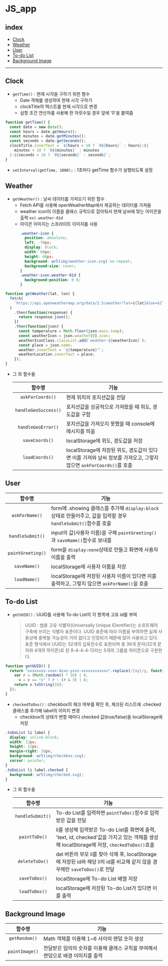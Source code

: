 # JS_app

## index

- [Clock](#clock)
- [Weather](#weather)
- [User](#user)
- [To-do List](#to-do-list)
- [Background Image](#background-image)

---

## Clock

- `getTime()` : 현재 시각을 구하기 위한 함수
  - Date 객체를 생성하여 현재 시각 구하기
  - clockTitle의 텍스트를 현재 시각으로 변경
  - 삼항 조건 연산자를 사용해 한 자릿수일 경우 앞에 '0'을 붙여줌

```javascript
function getTime() {
  const date = new Date();
  const hours = date.getHours();
  const minutes = date.getMinutes();
  const seconds = date.getSeconds();
  clockTitle.innerText = `${hours < 10 ? `0${hours}` : hours}:${
    minutes < 10 ? `0${minutes}` : minutes
  }:${seconds < 10 ? `0${seconds}` : seconds}`;
}
```

- `setInterval(getTime, 1000);` : 1초마다 getTime 함수가 실행되도록 설정

## Weather

- `getWeather()` : 날씨 데이터를 가져오기 위한 함수
  - Fetch API를 사용해 openWeatherMap에서 제공하는 데이터를 가져옴
  - weather icon의 이름을 클래스 규칙으로 잡아둬서 현재 날씨에 맞는 아이콘을 출력 `ex).weather-01d`
  - 아이콘 이미지는 스프라이트 이미지를 사용
    ```css
    .weather-icon {
      position: absolute;
      left: -70px;
      display: block;
      width: 60px;
      height: 60px;
      background: url(img/weather-icon.svg) no-repeat;
      background-size: cover;
    }
    .weather-icon.weather-01d {
      background-position: 0 0;
    }
    ```

```javascript
function getWeather(lat, lon) {
  fetch(
    `https://api.openweathermap.org/data/2.5/weather?lat=${lat}&lon=${lon}&appid=${API_KEY}&units=metric`
  )
    .then(function(response) {
      return response.json();
    })
    .then(function(json) {
      const temperature = Math.floor(json.main.temp);
      const weatherIcon = json.weather[0].icon;
      weatherIconClass.classList.add(`weather-${weatherIcon}`);
      const place = json.name;
      weather.innerText = `${temperature}°`;
      weatherLocation.innerText = place;
    });
}
```

- 그 외 함수들

  |        함수명        | 기능                                                                                                                |
  | :------------------: | ------------------------------------------------------------------------------------------------------------------- |
  |   `askForCoords()`   | 현재 위치의 포지션값을 전달                                                                                         |
  | `handleGeoSuccess()` | 포지션값을 성공적으로 가져왔을 때 위도, 경도값을 구함                                                               |
  |  `handleGeoError()`  | 포지션값을 가져오지 못했을 때 console에 메시지를 띄움                                                               |
  |    `saveCoords()`    | localStorage에 위도, 경도값을 저장                                                                                  |
  |    `loadCoords()`    | localStorage에 저장된 위도, 경도값이 있다면 이를 가져와 날씨 정보를 가져오고, 그렇지 않으면 `askForCoords()`를 호출 |

## User

|      함수명       | 기능                                                                                                            |
| :---------------: | --------------------------------------------------------------------------------------------------------------- |
|  `askForName()`   | form에 .showing 클래스를 추가해 `display:block` 상태로 만들어주고, 값을 입력할 경우 `handleSubmit()`함수를 호출 |
| `handleSubmit()`  | input의 값(사용자 이름)을 구해 `paintGreeting()`과 `saveName()`함수로 보내줌                                    |
| `paintGreeting()` | form을 `display:none`상태로 만들고 화면에 사용자 이름을 출력                                                    |
|   `saveName()`    | localStorage에 사용자 이름을 저장                                                                               |
|   `loadName()`    | localStorage에 저장된 사용자 이름이 있다면 이를 출력하고, 그렇지 않으면 `askForName()`을 호출                   |

## To-do List

- `getUUID()` : UUID를 사용해 To-do List의 각 항목에 고유 id를 부여
  > UUID : 범용 고유 식별자(Universally Unique IDentifier)는 소프트웨어 구축에 쓰이는 식별자 표준이다. UUID 표준에 따라 이름을 부여하면 실제 사용상에 중복될 가능성이 거의 없다고 인정되기 때문에 많이 사용되고 있다. 표준 형식에서 UUID는 32개의 십육진수로 표현되며 총 36개 문자(32개 문자와 4개의 하이픈)로 된 8-4-4-4-12라는 5개의 그룹을 하이픈으로 구분한다.

```javascript
function getUUID() {
  return "xxxxxxxx-xxxx-4xxx-yxxx-xxxxxxxxxxxx".replace(/[xy]/g, function(c) {
    var r = (Math.random() * 16) | 0,
      v = c == "x" ? r : (r & 3) | 8;
    return v.toString(16);
  });
}
```

- `checkedToDos()` : checkbox의 체크 여부를 확인 후, 체크된 리스트에 .checked 클래스를 추가해 label의 이미지 변경
  - checkbox의 상태가 변할 때마다 checked 값(true/false)을 localStorage에 저장

```css
.toDoList li label {
  display: inline-block;
  width: 12px;
  height: 12px;
  margin-right: 10px;
  background: url(img/checkbox.svg);
  cursor: pointer;
}
.toDoList li label.checked {
  background: url(img/checked.svg);
}
```

- 그 외 함수들

  |      함수명      | 기능                                                                                                                                       |
  | :--------------: | ------------------------------------------------------------------------------------------------------------------------------------------ |
  | `handleSubmit()` | To-do List를 입력하면 `paintToDo()`함수로 입력받은 값을 전달                                                                               |
  |  `paintToDo()`   | li를 생성해 입력받은 To-do List를 화면에 출력, 'text, id, checked'값을 가지고 있는 객체를 생성해 localStorage에 저장, `checkedToDos()`호출 |
  |  `deleteToDo()`  | del 버튼의 부모 li를 찾아 삭제 후, localStorage에 저장된 id와 해당 li의 id를 비교해 같지 않을 경우에만 `saveToDos()`로 전달                |
  |  `saveToDos()`   | localStorage에 To-do List 배열 저장                                                                                                        |
  |  `loadToDos()`   | localStorage에 저장된 To-do List가 있다면 이를 출력                                                                                        |

## Background Image

|     함수명     | 기능                                                                             |
| :------------: | -------------------------------------------------------------------------------- |
| `getRandom()`  | Math 객체를 이용해 1~6 사이의 랜덤 숫자 생성                                     |
| `paintImage()` | 전달받은 임의의 숫자를 이용해 클래스 규칙을 부여해서 랜덤으로 배경 이미지를 출력 |
